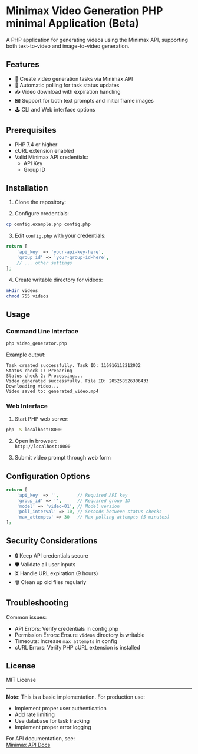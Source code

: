 # Minimax Video Generation PHP minimal Application (Beta) 

A PHP application for generating videos using the Minimax API, supporting both text-to-video and image-to-video generation.

## Features
- 🎥 Create video generation tasks via Minimax API
- 🔄 Automatic polling for task status updates
- 📥 Video download with expiration handling
- 🖼️ Support for both text prompts and initial frame images
- 🕹️ CLI and Web interface options

## Prerequisites
- PHP 7.4 or higher
- cURL extension enabled
- Valid Minimax API credentials:
  - API Key
  - Group ID

## Installation
1. Clone the repository:


2. Configure credentials:
```bash
cp config.example.php config.php
```

3. Edit `config.php` with your credentials:
```php
return [
    'api_key' => 'your-api-key-here',
    'group_id' => 'your-group-id-here',
    // ... other settings
];
```

4. Create writable directory for videos:
```bash
mkdir videos
chmod 755 videos
```

## Usage

### Command Line Interface
```bash
php video_generator.php
```

Example output:
```
Task created successfully. Task ID: 116916112212032
Status check 1: Preparing
Status check 2: Processing...
Video generated successfully. File ID: 205258526306433
Downloading video...
Video saved to: generated_video.mp4
```

### Web Interface
1. Start PHP web server:
```bash
php -S localhost:8000
```

2. Open in browser:  
`http://localhost:8000`

3. Submit video prompt through web form

## Configuration Options
```php
return [
    'api_key' => '',       // Required API key
    'group_id' => '',      // Required group ID
    'model' => 'video-01', // Model version
    'poll_interval' => 10, // Seconds between status checks
    'max_attempts' => 30   // Max polling attempts (5 minutes)
];
```

## Security Considerations
- 🔒 Keep API credentials secure
- 🛡️ Validate all user inputs
- ⏳ Handle URL expiration (9 hours)
- 🗑️ Clean up old files regularly

## Troubleshooting
Common issues:
- API Errors: Verify credentials in config.php
- Permission Errors: Ensure `videos` directory is writable
- Timeouts: Increase `max_attempts` in config
- cURL Errors: Verify PHP cURL extension is installed

## License
MIT License

---

**Note**: This is a basic implementation. For production use:
- Implement proper user authentication
- Add rate limiting
- Use database for task tracking
- Implement proper error logging

For API documentation, see:  
[Minimax API Docs](https://minimaxi.com)

